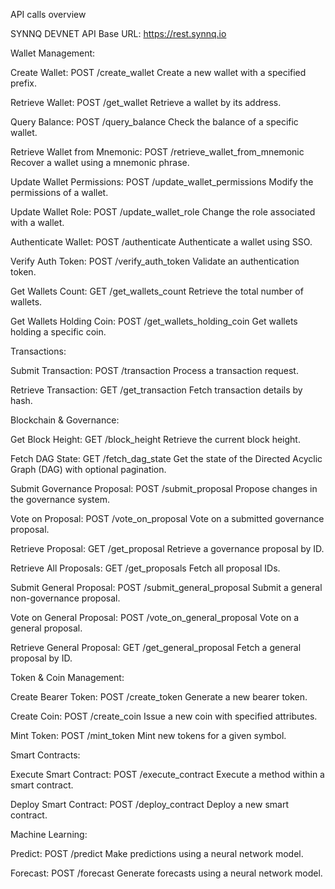API calls overview

SYNNQ DEVNET API
Base URL: https://rest.synnq.io

Wallet Management:

Create Wallet: POST /create_wallet
Create a new wallet with a specified prefix.

Retrieve Wallet: POST /get_wallet
Retrieve a wallet by its address.

Query Balance: POST /query_balance
Check the balance of a specific wallet.

Retrieve Wallet from Mnemonic: POST /retrieve_wallet_from_mnemonic
Recover a wallet using a mnemonic phrase.

Update Wallet Permissions: POST /update_wallet_permissions
Modify the permissions of a wallet.

Update Wallet Role: POST /update_wallet_role
Change the role associated with a wallet.

Authenticate Wallet: POST /authenticate
Authenticate a wallet using SSO.

Verify Auth Token: POST /verify_auth_token
Validate an authentication token.

Get Wallets Count: GET /get_wallets_count
Retrieve the total number of wallets.

Get Wallets Holding Coin: POST /get_wallets_holding_coin
Get wallets holding a specific coin.

Transactions:

Submit Transaction: POST /transaction
Process a transaction request.

Retrieve Transaction: GET /get_transaction
Fetch transaction details by hash.

Blockchain & Governance:

Get Block Height: GET /block_height
Retrieve the current block height.

Fetch DAG State: GET /fetch_dag_state
Get the state of the Directed Acyclic Graph (DAG) with optional pagination.

Submit Governance Proposal: POST /submit_proposal
Propose changes in the governance system.

Vote on Proposal: POST /vote_on_proposal
Vote on a submitted governance proposal.

Retrieve Proposal: GET /get_proposal
Retrieve a governance proposal by ID.

Retrieve All Proposals: GET /get_proposals
Fetch all proposal IDs.

Submit General Proposal: POST /submit_general_proposal
Submit a general non-governance proposal.

Vote on General Proposal: POST /vote_on_general_proposal
Vote on a general proposal.

Retrieve General Proposal: GET /get_general_proposal
Fetch a general proposal by ID.

Token & Coin Management:

Create Bearer Token: POST /create_token
Generate a new bearer token.

Create Coin: POST /create_coin
Issue a new coin with specified attributes.

Mint Token: POST /mint_token
Mint new tokens for a given symbol.

Smart Contracts:

Execute Smart Contract: POST /execute_contract
Execute a method within a smart contract.

Deploy Smart Contract: POST /deploy_contract
Deploy a new smart contract.

Machine Learning:

Predict: POST /predict
Make predictions using a neural network model.

Forecast: POST /forecast
Generate forecasts using a neural network model.
